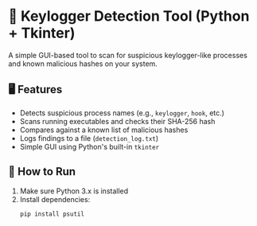 # 🔐 Keylogger Detection Tool (Python + Tkinter)

A simple GUI-based tool to scan for suspicious keylogger-like processes and known malicious hashes on your system.

## 🖥️ Features
- Detects suspicious process names (e.g., `keylogger`, `hook`, etc.)
- Scans running executables and checks their SHA-256 hash
- Compares against a known list of malicious hashes
- Logs findings to a file (`detection_log.txt`)
- Simple GUI using Python's built-in `tkinter`

## 🚀 How to Run
1. Make sure Python 3.x is installed
2. Install dependencies:
   ```bash
   pip install psutil

